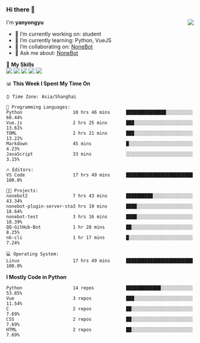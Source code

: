 ### Hi there 👋

<a href="#">
  <img align="right" src="https://github-readme-stats.vercel.app/api?username=yanyongyu&count_private=true&show_icons=true&bg_color=15,f2f7fd,E0EAFC" />
</a>

I'm **yanyongyu**

- 🔭 I’m currently working on: student
- 🌱 I’m currently learning: Python, VueJS
- 👯 I’m collaborating on: [NoneBot](https://github.com/nonebot)
- 💬 Ask me about: [NoneBot](https://github.com/nonebot)

🌟 **My Skills**  
![](https://img.shields.io/badge/-Python-3e74a2?style=flat-square&logo=Python&logoColor=fff)
![](https://img.shields.io/badge/-Vue-4fc08d?style=flat-square&logo=Vue.js&logoColor=fff)
![](https://img.shields.io/badge/-Node.js-339933?style=flat-square&logo=Node.js&logoColor=fff)
![](https://img.shields.io/badge/-Docker-2496ED?style=flat-square&logo=Docker&logoColor=fff)
![](https://img.shields.io/badge/-Linux-000000?style=flat-square&logo=Linux&logoColor=fff)

<!--START_SECTION:waka-->
📊 **This Week I Spent My Time On** 

```text
⌚︎ Time Zone: Asia/Shanghai

💬 Programming Languages: 
Python                   10 hrs 46 mins      ███████████████░░░░░░░░░░   60.44% 
Vue.js                   2 hrs 25 mins       ███░░░░░░░░░░░░░░░░░░░░░░   13.61% 
TOML                     2 hrs 21 mins       ███░░░░░░░░░░░░░░░░░░░░░░   13.22% 
Markdown                 45 mins             █░░░░░░░░░░░░░░░░░░░░░░░░   4.23% 
JavaScript               33 mins             ░░░░░░░░░░░░░░░░░░░░░░░░░   3.15%

🔥 Editors: 
VS Code                  17 hrs 49 mins      █████████████████████████   100.0%

🐱‍💻 Projects: 
nonebot2                 7 hrs 43 mins       ██████████░░░░░░░░░░░░░░░   43.34% 
nonebot-plugin-server-sta3 hrs 19 mins       ████░░░░░░░░░░░░░░░░░░░░░   18.64% 
nonebot-test             3 hrs 16 mins       ████░░░░░░░░░░░░░░░░░░░░░   18.39% 
QQ-GitHub-Bot            1 hr 28 mins        ██░░░░░░░░░░░░░░░░░░░░░░░   8.25% 
nb-cli                   1 hr 17 mins        █░░░░░░░░░░░░░░░░░░░░░░░░   7.24%

💻 Operating System: 
Linux                    17 hrs 49 mins      █████████████████████████   100.0%

```

**I Mostly Code in Python** 

```text
Python                   14 repos            █████████████░░░░░░░░░░░░   53.85% 
Vue                      3 repos             ███░░░░░░░░░░░░░░░░░░░░░░   11.54% 
C                        2 repos             ██░░░░░░░░░░░░░░░░░░░░░░░   7.69% 
CSS                      2 repos             ██░░░░░░░░░░░░░░░░░░░░░░░   7.69% 
HTML                     2 repos             ██░░░░░░░░░░░░░░░░░░░░░░░   7.69%

```



<!--END_SECTION:waka-->
